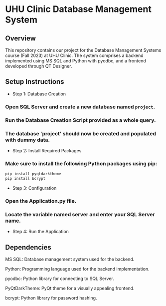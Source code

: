 # UHU Clinic Database Management System

## Overview

This repository contains our project for the Database Management Systems course (Fall 2023) at UHU Clinic. 
The system comprises a backend implemented using MS SQL and Python with pyodbc, and a frontend developed through QT Designer.

## Setup Instructions

- Step 1: Database Creation

### Open SQL Server and create a new database named `project`.

### Run the Database Creation Script provided as a whole query.

### The database 'project' should now be created and populated with dummy data.

- Step 2: Install Required Packages

### Make sure to install the following Python packages using pip:

```bash
pip install pyqtdarktheme
pip install bcrypt
```

- Step 3: Configuration

### Open the Application.py file.

### Locate the variable named server and enter your SQL Server name.

- Step 4: Run the Application

## Dependencies

MS SQL: Database management system used for the backend.

Python: Programming language used for the backend implementation.

pyodbc: Python library for connecting to SQL Server.

PyQtDarkTheme: PyQt theme for a visually appealing frontend.

bcrypt: Python library for password hashing.
